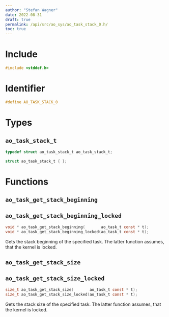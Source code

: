 ```yaml
---
author: "Stefan Wagner"
date: 2022-08-31
draft: true
permalink: /api/src/ao_sys/ao_task_stack_0.h/
toc: true
---
```


# Include

```c
#include <stddef.h>
```

# Identifier

```c
#define AO_TASK_STACK_0
```

# Types

## `ao_task_stack_t`

```c
typedef struct ao_task_stack_t ao_task_stack_t;
```

```c
struct ao_task_stack_t { };
```

# Functions

## `ao_task_get_stack_beginning`
## `ao_task_get_stack_beginning_locked`

```c
void * ao_task_get_stack_beginning(       ao_task_t const * t);
void * ao_task_get_stack_beginning_locked(ao_task_t const * t);
```

Gets the stack beginning of the specified task. The latter function assumes, that the kernel is locked.

## `ao_task_get_stack_size`
## `ao_task_get_stack_size_locked`

```c
size_t ao_task_get_stack_size(       ao_task_t const * t);
size_t ao_task_get_stack_size_locked(ao_task_t const * t);
```

Gets the stack size of the specified task. The latter function assumes, that the kernel is locked.
